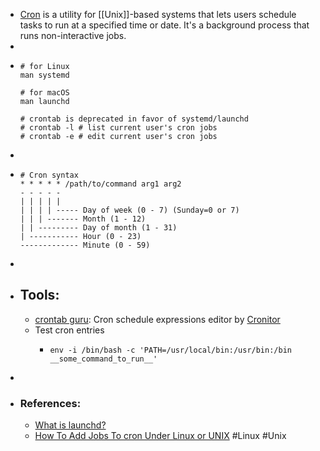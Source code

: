 - [Cron](https://en.wikipedia.org/wiki/Cron) is a utility for [[Unix]]-based systems that lets users schedule tasks to run at a specified time or date. It's a background process that runs non-interactive jobs.
-
- ```shell
  # for Linux
  man systemd
  
  # for macOS
  man launchd
  
  # crontab is deprecated in favor of systemd/launchd
  # crontab -l # list current user's cron jobs
  # crontab -e # edit current user's cron jobs
  ```
-
- ```shell
  # Cron syntax
  * * * * * /path/to/command arg1 arg2
  - - - - -
  | | | | |
  | | | | ----- Day of week (0 - 7) (Sunday=0 or 7)
  | | | ------- Month (1 - 12)
  | | --------- Day of month (1 - 31)
  | ----------- Hour (0 - 23)
  ------------- Minute (0 - 59)
  ```
-
- ## Tools:
	- [crontab guru](https://crontab.guru/): Cron schedule expressions editor by [Cronitor](https://cronitor.io/)
	- Test cron entries
		- ```shell
		  env -i /bin/bash -c 'PATH=/usr/local/bin:/usr/bin:/bin __some_command_to_run__'
		  ```
-
- ### References:
	- [What is launchd?](https://launchd.info/)
	- [How To Add Jobs To cron Under Linux or UNIX](https://www.cyberciti.biz/faq/how-do-i-add-jobs-to-cron-under-linux-or-unix-oses/) #Linux #Unix